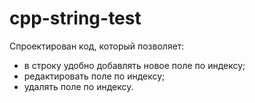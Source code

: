 # cpp-string-test
Спроектирован код, который позволяет:
- в строку удобно добавлять новое поле по индексу;
- редактировать поле по индексу;
- удалять поле по индексу.

